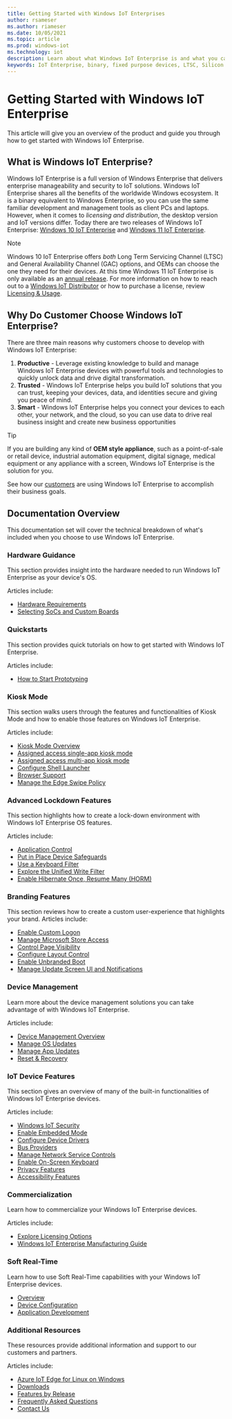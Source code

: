 ```yaml
---
title: Getting Started with Windows IoT Enterprises
author: rsameser
ms.author: riameser
ms.date: 10/05/2021
ms.topic: article
ms.prod: windows-iot
ms.technology: iot
description: Learn about what Windows IoT Enterprise is and what you can do with it.
keywords: IoT Enterprise, binary, fixed purpose devices, LTSC, Silicon
---
```


# Getting Started with Windows IoT Enterprise
This article will give you an overview of the product and guide you through how to get started with Windows IoT Enterprise.

## What is Windows IoT Enterprise?
Windows IoT Enterprise is a full version of Windows Enterprise that delivers enterprise manageability and security to IoT solutions. Windows IoT Enterprise shares all the benefits of the worldwide Windows ecosystem. It is a binary equivalent to Windows Enterprise, so you can use the same familiar development and management tools as client PCs and laptops. However, when it comes to *licensing and distribution*, the desktop version and IoT versions differ. Today there are two releases of Windows IoT Enterprise: [Windows 10 IoT Enterprise](/windows/iot/product-family/what's-new-in-windows-10-iot-enterprise-21h2) and [Windows 11 IoT Enterprise](/windows/iot/product-family/what's-new-in-windows-11-iot-enterprise).


> [!NOTE]
>
> Windows 10 IoT Enterprise offers *both* Long Term Servicing Channel (LTSC) and General Availability Channel (GAC) options, and OEMs can choose the one they need for their devices. At this time Windows 11 IoT Enterprise is only available as an [annual release](/lifecycle/faq/windows#windows-11). For more information on how to reach out to a [Windows IoT Distributor](https://aka.ms/IoTDistributorList) or how to purchase a license, review [Licensing & Usage](./Commercialization/Licensing.md).


## Why Do Customer Choose Windows IoT Enterprise?
There are three main reasons why customers choose to develop with Windows IoT Enterprise:

1. **Productive** - Leverage existing knowledge to build and manage Windows IoT Enterprise devices with powerful tools and technologies to quickly unlock data and drive digital transformation.
2. **Trusted** - Windows IoT Enterprise helps you build IoT solutions that you can trust, keeping your devices, data, and identities secure and giving you peace of mind.
3. **Smart** - Windows IoT Enterprise helps you connect your devices to each other, your network, and the cloud, so you can use data to drive real business insight and create new business opportunities

> [!TIP]
>
> If you are building any kind of **OEM style appliance**, such as a point-of-sale or retail device, industrial automation equipment, digital signage, medical equipment or any appliance with a screen, Windows IoT Enterprise is the solution for you.
>
> See how our [customers](https://www.microsoft.com/WindowsForBusiness/windows-iot) are using Windows IoT Enterprise to accomplish their business goals.


## Documentation Overview
This documentation set will cover the technical breakdown of what's included when you choose to use Windows IoT Enterprise.


### Hardware Guidance
This section provides insight into the hardware needed to run Windows IoT Enterprise as your device's OS.

Articles include:
* [Hardware Requirements](./Hardware-Guidance/Hardware_Requirements.md)
* [Selecting SoCs and Custom Boards](./Hardware-Guidance/SoCs.md)

### Quickstarts
This section provides quick tutorials on how to get started with Windows IoT Enterprise.

Articles include:
* [How to Start Prototyping](./Hardware-Guidance/Prototype.md)  

### Kiosk Mode
This section walks users through the features and functionalities of Kiosk Mode and how to enable those features on Windows IoT Enterprise.

Articles include:
* [Kiosk Mode Overview](./Kiosk-Mode/Kiosk-Mode.md)
* [Assigned access single-app kiosk mode](./Kiosk-Mode/Single-App-Kiosk.md)
* [Assigned access multi-app kiosk mode](./Kiosk-Mode/Multi-App-Kiosk.md)
* [Configure Shell Launcher](./Kiosk-Mode/Shell-Launcher.md)
* [Browser Support](./Kiosk-Mode/Browser-Support.md)
* [Manage the Edge Swipe Policy](./Advanced-Lockdown-Features/Edge-Swipe-Policy.md)

### Advanced Lockdown Features
This section highlights how to create a lock-down environment with Windows IoT Enterprise OS features.

Articles include:
* [Application Control](./Advanced-Lockdown-Features/Application-Control.md)
* [Put in Place Device Safeguards](./Advanced-Lockdown-Features/Device-Safeguards.md)
* [Use a Keyboard Filter](./Advanced-Lockdown-Features/Keyboard-Filter.md)
* [Explore the Unified Write Filter](./Advanced-Lockdown-Features/Unified-Write-Filter.md)
* [Enable Hibernate Once, Resume Many (HORM)](./Advanced-Lockdown-Features/HORM.md)


### Branding Features
This section reviews how to create a custom user-experience that highlights your brand.
Articles include:
* [Enable Custom Logon](./Branding-Features/Custom-Logon.md)
* [Manage Microsoft Store Access](./Branding-Features/Microsoft-Store-Access.md)
* [Control Page Visibility](./Branding-Features/Page-Visibility.md)
* [Configure Layout Control](./Branding-Features/Layout-Control.md)
* [Enable Unbranded Boot](./Branding-Features/Unbranded-Boot.md)
* [Manage Update Screen UI and Notifications](./Branding-Features/Update-Notification.md)


### Device Management
Learn more about the device management solutions you can take advantage of with Windows IoT Enterprise.

Articles include:
* [Device Management Overview](./Device-Management/Device-Management-Overview.md)
* [Manage OS Updates](./OS-Features/Updates.md)
* [Manage App Updates](./Device-Management/App-Updates.md)
* [Reset & Recovery](./Device-Management/Reset-and-Recovery.md)


### IoT Device Features
This section gives an overview of many of the built-in functionalities of Windows IoT Enterprise devices.

Articles include:
* [Windows IoT Security](./OS-Features/Security.md)
* [Enable Embedded Mode](./OS-Features/Embedded-Mode.md)
* [Configure Device Drivers](./OS-Features/Device-Drivers.md)
* [Bus Providers](./OS-Features/Bus-Providers.md)
* [Manage Network Service Controls](./OS-Features/Network-Controls.md)
* [Enable On-Screen Keyboard](./OS-Features/On-Screen-Keyboard.md)
* [Privacy Features](./OS-Features/Privacy.md)
* [Accessibility Features](./OS-Features/Accessibility.md)


### Commercialization
Learn how to commercialize your Windows IoT Enterprise devices.

Articles include:
* [Explore Licensing Options](./Commercialization/Licensing.md)
* [Windows IoT Enterprise Manufacturing Guide](./Commercialization/Manufacturing-Guide.md)


### Soft Real-Time
Learn how to use Soft Real-Time capabilities with your Windows IoT Enterprise devices.

* [Overview](/windows/iot/iot-enterprise/soft-real-time/soft-real-time)
* [Device Configuration](/windows/iot/iot-enterprise/soft-real-time/soft-real-time-device)
* [Application Development](/windows/iot/iot-enterprise/soft-real-time/soft-real-time-application)


### Additional Resources
These resources provide additional information and support to our customers and partners.

Articles include:
* [Azure IoT Edge for Linux on Windows](./Azure-IoT-Edge-For-Linux-On-Windows.md)
* [Downloads](./Downloads.md)
* [Features by Release](./Features.md)
* [Frequently Asked Questions](./FAQ.md)
* [Contact Us](./Contact-Us.md)
